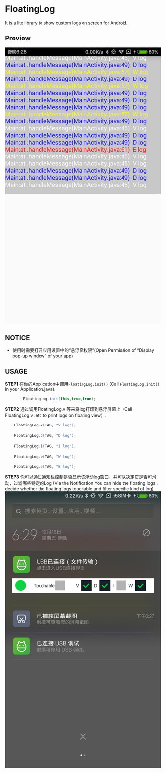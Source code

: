 # FloatingLog
It is a lite library to show custom logs on screen for Android.

## Preview
![ScreenShot](https://github.com/chen52671/Android-FloatingLog/blob/master/screenshot/device-2016-12-16-182932.png)
## NOTICE
* 使用时需要打开应用设置中的“悬浮窗权限”(Open Permission of “Display pop-up window” of your app)


## USAGE
**STEP1** 在你的Application中调用`FloatingLog.init()` (Call `FloatingLog.init()` in your Application.java).
```java
        FloatingLog.init(this,true,true);
```

**STEP2** 通过调用FloatingLog.v 等来将log打印到悬浮屏幕上（Call FloatingLog.v .etc to print logs on floating view）.
```java
    FloatingLog.v(TAG, "V log");

    FloatingLog.d(TAG, "D log");

    FloatingLog.i(TAG, "I log");

    FloatingLog.w(TAG, "W log");

    FloatingLog.e(TAG, "E log");
```

**STEP3** 你可以通过通知栏控制是否显示该浮动log窗口，并可以决定它是否可滑动，过滤哪些特定的Log (Via the Notification You can hide the floating logs , decide whether the floating logs touchable and filter specific kind of log)
![ScreenShot](https://github.com/chen52671/Android-FloatingLog/blob/master/screenshot/device-2016-12-16-183000.png)
